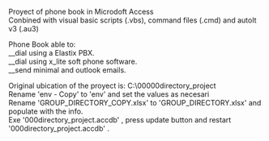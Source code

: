 Proyect of phone book in Microdoft Access<br>
Conbined with visual basic scripts (.vbs), command files (.cmd) and autoIt v3 (.au3)<br>

Phone Book able to:<br>
__dial using a Elastix PBX.<br>
__dial using x_lite soft phone software.<br>
__send minimal and outlook emails.<br>

Original ubication of the proyect is: C:\00000directory_project<br>
Rename 'env - Copy' to 'env' and set the values as necesari<br>
Rename 'GROUP_DIRECTORY_COPY.xlsx' to 'GROUP_DIRECTORY.xlsx' and populate with the info.<br>
Exe '000directory_project.accdb' ,  press update button and restart '000directory_project.accdb' .<br>